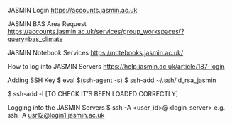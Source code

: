 JASMIN Login
https://accounts.jasmin.ac.uk

JASMIN BAS Area Request
https://accounts.jasmin.ac.uk/services/group_workspaces/?query=bas_climate

JASMIN Notebook Services
https://notebooks.jasmin.ac.uk/

How to log into JASMIN Servers
https://help.jasmin.ac.uk/article/187-login

Adding SSH Key
$ eval $(ssh-agent -s)
$ ssh-add ~/.ssh/id_rsa_jasmin

$ ssh-add -l [TO CHECK IT’S BEEN LOADED CORRECTLY]

Logging into the JASMIN Servers
$ ssh -A <user_id>@<login_server>
e.g. ssh -A usr12@login1.jasmin.ac.uk

